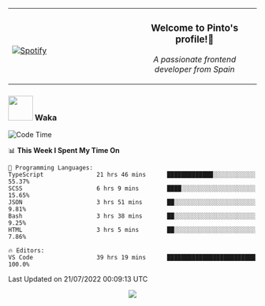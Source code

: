 <table width="100%" align="center"> 
  <tr>
  <td width="50%">
      
&nbsp; <br> [![Spotify](https://novatorem-zeta-rust.vercel.app/api/spotify)](https://open.spotify.com/user/novatorem-zeta-rust)

  </td>
  <td width="50%">
    <h3 align="center">Welcome to Pinto's profile!👋</h3>
    <p align="center"><em>A passionate frontend developer from Spain</em></p>
  </td>
  </table>

### <img src="https://media.giphy.com/media/VgCDAzcKvsR6OM0uWg/giphy.gif" width="50"> Waka

  <!--START_SECTION:waka-->
![Code Time](http://img.shields.io/badge/Code%20Time-687%20hrs%2021%20mins-blue)

📊 **This Week I Spent My Time On** 

```text
💬 Programming Languages: 
TypeScript               21 hrs 46 mins      █████████████░░░░░░░░░░░░   55.37% 
SCSS                     6 hrs 9 mins        ████░░░░░░░░░░░░░░░░░░░░░   15.65% 
JSON                     3 hrs 51 mins       ██░░░░░░░░░░░░░░░░░░░░░░░   9.81% 
Bash                     3 hrs 38 mins       ██░░░░░░░░░░░░░░░░░░░░░░░   9.25% 
HTML                     3 hrs 5 mins        ██░░░░░░░░░░░░░░░░░░░░░░░   7.86%

🔥 Editors: 
VS Code                  39 hrs 19 mins      █████████████████████████   100.0%

```


 Last Updated on 21/07/2022 00:09:13 UTC
<!--END_SECTION:waka-->

<div align="center">
<img src="https://github-readme-stats-gilt-tau.vercel.app/api/top-langs/?username=pinto-hub&layout=compact&theme=dracula" />
</div>
